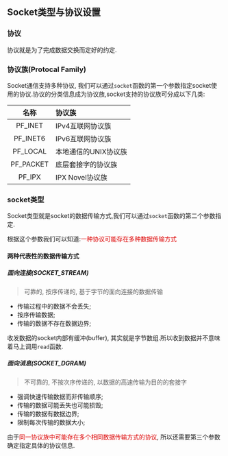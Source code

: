 ## Socket类型与协议设置

### 协议

协议就是为了完成数据交换而定好的约定.

### 协议族(Protocal Family)

Socket通信支持多种协议, 我们可以通过`socket`函数的第一个参数指定socket使用的协议.协议的分类信息成为协议族,socket支持的协议族可分成以下几类:


|名称|协议族|
|:---:|:---|
|PF_INET|IPv4互联网协议族|
|PF_INET6|IPv6互联网协议族|
|PF_LOCAL|本地通信的UNIX协议族|
|PF_PACKET|底层套接字的协议族|
|PF_IPX|IPX Novel协议族|

### socket类型

Socket类型就是socket的数据传输方式,我们可以通过`socket`函数的第二个参数指定.

根据这个参数我们可以知道:<font color="#dd0000">一种协议可能存在多种数据传输方式</font>

#### 两种代表性的数据传输方式

##### 面向连接(SOCKET_STREAM)

> 可靠的, 按序传递的, 基于字节的面向连接的数据传输

- 传输过程中的数据不会丢失;
- 按序传输数据;
- 传输的数据不存在数据边界;

收发数据的socket内部有缓冲(buffer), 其实就是字节数组.所以收到数据并不意味着马上调用`read`函数.

##### 面向消息(SOCKET_DGRAM)

> 不可靠的, 不按次序传递的, 以数据的高速传输为目的的套接字

- 强调快速传输数据而非传输顺序;
- 传输的数据可能丢失也可能损毁;
- 传输的数据有数据边界;
- 限制每次传输的数据大小;

由于<font color="#dd0000">同一协议族中可能存在多个相同数据传输方式的协议</font>, 所以还需要第三个参数确定指定具体的协议信息.